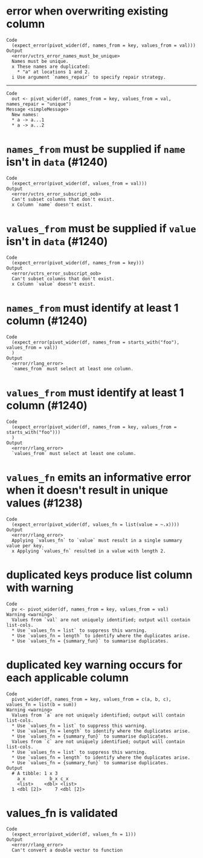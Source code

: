 # error when overwriting existing column

    Code
      (expect_error(pivot_wider(df, names_from = key, values_from = val)))
    Output
      <error/vctrs_error_names_must_be_unique>
      Names must be unique.
      x These names are duplicated:
        * "a" at locations 1 and 2.
      i Use argument `names_repair` to specify repair strategy.

---

    Code
      out <- pivot_wider(df, names_from = key, values_from = val, names_repair = "unique")
    Message <simpleMessage>
      New names:
      * a -> a...1
      * a -> a...2

# `names_from` must be supplied if `name` isn't in `data` (#1240)

    Code
      (expect_error(pivot_wider(df, values_from = val)))
    Output
      <error/vctrs_error_subscript_oob>
      Can't subset columns that don't exist.
      x Column `name` doesn't exist.

# `values_from` must be supplied if `value` isn't in `data` (#1240)

    Code
      (expect_error(pivot_wider(df, names_from = key)))
    Output
      <error/vctrs_error_subscript_oob>
      Can't subset columns that don't exist.
      x Column `value` doesn't exist.

# `names_from` must identify at least 1 column (#1240)

    Code
      (expect_error(pivot_wider(df, names_from = starts_with("foo"), values_from = val))
      )
    Output
      <error/rlang_error>
      `names_from` must select at least one column.

# `values_from` must identify at least 1 column (#1240)

    Code
      (expect_error(pivot_wider(df, names_from = key, values_from = starts_with("foo")))
      )
    Output
      <error/rlang_error>
      `values_from` must select at least one column.

# `values_fn` emits an informative error when it doesn't result in unique values (#1238)

    Code
      (expect_error(pivot_wider(df, values_fn = list(value = ~.x))))
    Output
      <error/rlang_error>
      Applying `values_fn` to `value` must result in a single summary value per key.
      x Applying `values_fn` resulted in a value with length 2.

# duplicated keys produce list column with warning

    Code
      pv <- pivot_wider(df, names_from = key, values_from = val)
    Warning <warning>
      Values from `val` are not uniquely identified; output will contain list-cols.
      * Use `values_fn = list` to suppress this warning.
      * Use `values_fn = length` to identify where the duplicates arise.
      * Use `values_fn = {summary_fun}` to summarise duplicates.

# duplicated key warning occurs for each applicable column

    Code
      pivot_wider(df, names_from = key, values_from = c(a, b, c), values_fn = list(b = sum))
    Warning <warning>
      Values from `a` are not uniquely identified; output will contain list-cols.
      * Use `values_fn = list` to suppress this warning.
      * Use `values_fn = length` to identify where the duplicates arise.
      * Use `values_fn = {summary_fun}` to summarise duplicates.
      Values from `c` are not uniquely identified; output will contain list-cols.
      * Use `values_fn = list` to suppress this warning.
      * Use `values_fn = length` to identify where the duplicates arise.
      * Use `values_fn = {summary_fun}` to summarise duplicates.
    Output
      # A tibble: 1 x 3
        a_x         b_x c_x      
        <list>    <dbl> <list>   
      1 <dbl [2]>     7 <dbl [2]>

# values_fn is validated

    Code
      (expect_error(pivot_wider(df, values_fn = 1)))
    Output
      <error/rlang_error>
      Can't convert a double vector to function


